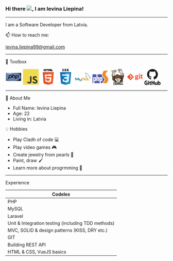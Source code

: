 ### Hi there <img src="https://raw.githubusercontent.com/MartinHeinz/MartinHeinz/master/wave.gif" width="30px">, I am Ievina Liepina!

---

I am a Software Developer from Latvia.

   📫 How to reach me:  
   
   ievina.liepina99@gmail.com

---

 🧰 Toolbox

<img src="https://github.com/devicons/devicon/blob/master/icons/php/php-original.svg" alt="PHP logo" width="50" height="50" />  <img src="https://github.com/devicons/devicon/blob/master/icons/javascript/javascript-original.svg" alt="JavaScript logo" width="50" height="50" />  <img src="https://github.com/devicons/devicon/blob/master/icons/html5/html5-original-wordmark.svg" alt="HTML logo" width="50" height="50" />
<img src="https://github.com/devicons/devicon/blob/master/icons/css3/css3-original-wordmark.svg" alt="CSS logo" width="50" height="50" />  <img src="https://github.com/devicons/devicon/blob/master/icons/mysql/mysql-original-wordmark.svg" alt="MySQL logo" width="50" height="50" /> 
 <img src="https://github.com/devicons/devicon/blob/master/icons/phpstorm/phpstorm-original.svg" alt="phpStorm logo" width="50" height="50" /> <img src="https://github.com/devicons/devicon/blob/master/icons/composer/composer-original.svg" alt="composer logo" width="50" height="50" />
 <img src="https://github.com/devicons/devicon/blob/master/icons/git/git-plain-wordmark.svg" alt="Git logo" width="50" height="50" />  <img src="https://github.com/devicons/devicon/blob/master/icons/github/github-original-wordmark.svg" alt="GitHub logo" width="50" height="50" />
 
 ---
 
 👧 About Me
 
- Full Name: Ievina Liepina <br>
- Age: 22 <br>
- Living in: Latvia <br>

 
 💡 Hobbies
 
- Play Cladh of code 💻 <br>
- Play video games 🎮 <br>
- Create jewelry from pearls 👼<br>
- Paint, draw 🖌️ <br>
- Learn more about progrmming 📖 <br>
 
 ---
 
Experience

| **Codelex** |
|-----------|
| PHP |
| MySQL |
| Laravel |
| Unit & Integration testing (including TDD methods) |
| MVC, SOLID & design patterns (KISS, DRY etc.) |
| GIT |
| Building REST API |
| HTML & CSS, VueJS basics |
<!--
**Ievina-Liepina/Ievina-Liepina** is a ✨ _special_ ✨ repository because its `README.md` (this file) appears on your GitHub profile.

<!--
**Ievina-Liepina/Ievina-Liepina** is a ✨ _special_ ✨ repository because its `README.md` (this file) appears on your GitHub profile.

Here are some ideas to get you started:

- 🔭 I’m currently working on ...
- 🌱 I’m currently learning ...
- 👯 I’m looking to collaborate on ...
- 🤔 I’m looking for help with ...
- 💬 Ask me about ...
- 📫 How to reach me: ...
- 😄 Pronouns: ...
- ⚡ Fun fact: ...
-->
